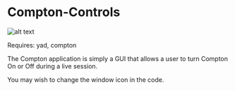 # Compton-Controls

![alt text](http://miyolinux.weebly.com/uploads/1/3/7/0/13707080/screenshot-from-2018-03-06-22-17-47_orig.png)

Requires: yad, compton

The Compton application is simply a GUI that allows a user to turn Compton On or Off during a live session.

You may wish to change the window icon in the code.
